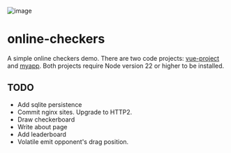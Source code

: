 ![image](https://github.com/user-attachments/assets/4dc5bae9-0691-438e-a64d-03c6869ae6e1)

online-checkers
===============
A simple online checkers demo. There are two code projects: [vue-project](/vue-project) and [myapp](/myapp). Both projects require Node version 22 or higher to be installed.

TODO
----

* Add sqlite persistence
* Commit nginx sites. Upgrade to HTTP2.
* Draw checkerboard
* Write about page
* Add leaderboard
* Volatile emit opponent's drag position.
